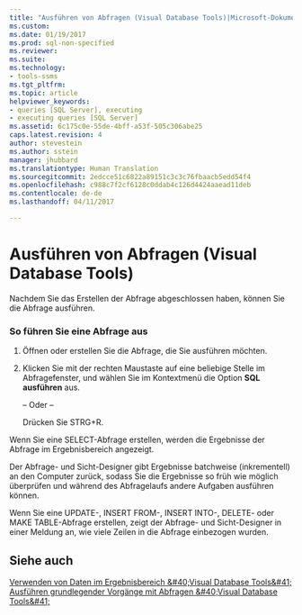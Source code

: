 ```yaml
---
title: "Ausführen von Abfragen (Visual Database Tools)|Microsoft-Dokumentation"
ms.custom: 
ms.date: 01/19/2017
ms.prod: sql-non-specified
ms.reviewer: 
ms.suite: 
ms.technology:
- tools-ssms
ms.tgt_pltfrm: 
ms.topic: article
helpviewer_keywords:
- queries [SQL Server], executing
- executing queries [SQL Server]
ms.assetid: 6c175c0e-55de-4bff-a53f-505c306abe25
caps.latest.revision: 4
author: stevestein
ms.author: sstein
manager: jhubbard
ms.translationtype: Human Translation
ms.sourcegitcommit: 2edcce51c6822a89151c3c3c76fbaacb5edd54f4
ms.openlocfilehash: c988c7f2cf6128c0ddab4c126d4424aaead11deb
ms.contentlocale: de-de
ms.lasthandoff: 04/11/2017

---
```

# <a name="run-queries-visual-database-tools"></a>Ausführen von Abfragen (Visual Database Tools)
Nachdem Sie das Erstellen der Abfrage abgeschlossen haben, können Sie die Abfrage ausführen.  
  
### <a name="to-execute-a-query"></a>So führen Sie eine Abfrage aus  
  
1.  Öffnen oder erstellen Sie die Abfrage, die Sie ausführen möchten.  
  
2.  Klicken Sie mit der rechten Maustaste auf eine beliebige Stelle im Abfragefenster, und wählen Sie im Kontextmenü die Option **SQL ausführen** aus.  
  
    – Oder –  
  
    Drücken Sie STRG+R.  
  
Wenn Sie eine SELECT-Abfrage erstellen, werden die Ergebnisse der Abfrage im Ergebnisbereich angezeigt.  
  
Der Abfrage- und Sicht-Designer gibt Ergebnisse batchweise (inkrementell) an den Computer zurück, sodass Sie die Ergebnisse so früh wie möglich überprüfen und während des Abfragelaufs andere Aufgaben ausführen können.  
  
Wenn Sie eine UPDATE-, INSERT FROM-, INSERT INTO-, DELETE- oder MAKE TABLE-Abfrage erstellen, zeigt der Abfrage- und Sicht-Designer in einer Meldung an, wie viele Zeilen in die Abfrage einbezogen wurden.  
  
## <a name="see-also"></a>Siehe auch  
[Verwenden von Daten im Ergebnisbereich &amp;#40;Visual Database Tools&amp;#41;](../../ssms/visual-db-tools/work-with-data-in-the-results-pane-visual-database-tools.md)  
[Ausführen grundlegender Vorgänge mit Abfragen &amp;#40;Visual Database Tools&amp;#41;](../../ssms/visual-db-tools/perform-basic-operations-with-queries-visual-database-tools.md)  
  

